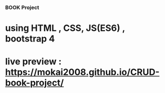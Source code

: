 ### BOOK Project 
# using HTML , CSS, JS(ES6) , bootstrap 4
# live preview : https://mokai2008.github.io/CRUD-book-project/
